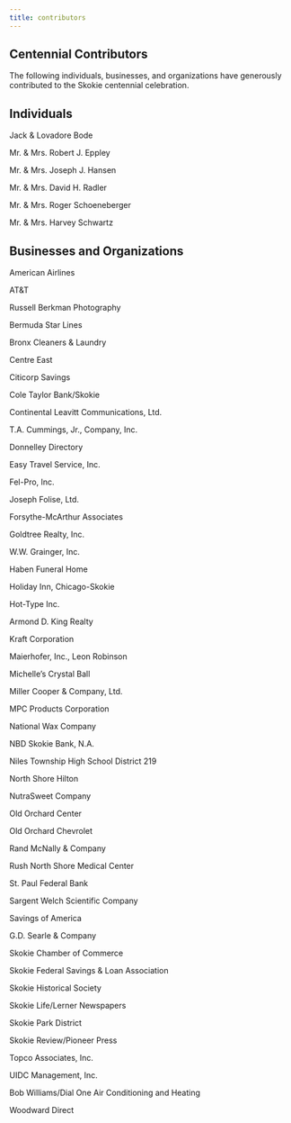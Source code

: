 ```yaml
---
title: contributors
---
```


## Centennial Contributors
The following individuals, businesses, and
organizations have generously contributed to the Skokie centennial celebration.

## Individuals

Jack & Lovadore Bode

Mr. & Mrs. Robert J. Eppley

Mr. & Mrs. Joseph J. Hansen

Mr. & Mrs. David H. Radler

Mr. & Mrs. Roger Schoeneberger

Mr. & Mrs. Harvey Schwartz



## Businesses and Organizations

American Airlines

AT&T

Russell Berkman Photography

Bermuda Star Lines

Bronx Cleaners & Laundry

Centre East

Citicorp Savings

Cole Taylor Bank/Skokie

Continental Leavitt Communications, Ltd.

T.A. Cummings, Jr., Company, Inc.

Donnelley Directory

Easy Travel Service, Inc.

Fel-Pro, Inc.

Joseph Folise, Ltd.

Forsythe-McArthur Associates

Goldtree Realty, Inc.

W.W. Grainger, Inc.

Haben Funeral Home

Holiday Inn, Chicago-Skokie

Hot-Type Inc.

Armond D. King Realty

Kraft Corporation

Maierhofer, Inc., Leon Robinson

Michelle’s Crystal Ball

Miller Cooper & Company, Ltd.

MPC Products Corporation

National Wax Company

NBD Skokie Bank, N.A.

Niles Township High School District 219

North Shore Hilton

NutraSweet Company

Old Orchard Center

Old Orchard Chevrolet

Rand McNally & Company

Rush North Shore Medical Center

St. Paul Federal Bank

Sargent Welch Scientific Company

Savings of America

G.D. Searle & Company

Skokie Chamber of Commerce

Skokie Federal Savings & Loan Association

Skokie Historical Society

Skokie Life/Lerner Newspapers

Skokie Park District

Skokie Review/Pioneer Press

Topco Associates, Inc.

UIDC Management, Inc.

Bob Williams/Dial One Air Conditioning and Heating

Woodward Direct



